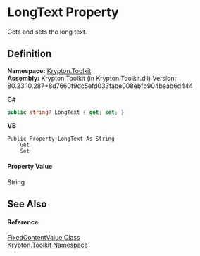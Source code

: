 # LongText Property


Gets and sets the long text.



## Definition
**Namespace:** <a href="79d2eac2-21f4-54ff-7552-b20c33c30600.md">Krypton.Toolkit</a>  
**Assembly:** Krypton.Toolkit (in Krypton.Toolkit.dll) Version: 80.23.10.287+8d7660f9dc5efd033fabe008ebfb904beab6d444

**C#**
``` C#
public string? LongText { get; set; }
```
**VB**
``` VB
Public Property LongText As String
	Get
	Set
```



#### Property Value
String

## See Also


#### Reference
<a href="87f3e96f-dabb-7115-7a4a-4979fdf80bf4.md">FixedContentValue Class</a>  
<a href="79d2eac2-21f4-54ff-7552-b20c33c30600.md">Krypton.Toolkit Namespace</a>  
